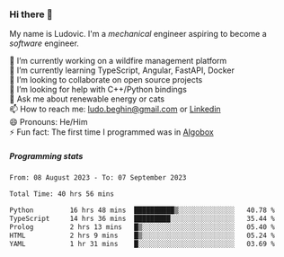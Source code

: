 ### Hi there 👋

My name is Ludovic. I'm a *mechanical* engineer aspiring to become a *software* engineer.

 🔭 I’m currently working on a wildfire management platform<br/>
 🌱 I’m currently learning TypeScript, Angular, FastAPI, Docker<br/>
 👯 I’m looking to collaborate on open source projects<br/>
 🤔 I’m looking for help with C++/Python bindings<br/>
 💬 Ask me about renewable energy or cats<br/>
 📫 How to reach me: ludo.beghin@gmail.com or [Linkedin](https://www.linkedin.com/in/ludovic-beghin/)<br/>
 😄 Pronouns: He/Him<br/>
 ⚡ Fun fact: The first time I programmed was in [Algobox](https://fr.wikipedia.org/wiki/Algobox)<br/>

##### Programming stats
<!--START_SECTION:waka-->

```txt
From: 08 August 2023 - To: 07 September 2023

Total Time: 40 hrs 56 mins

Python         16 hrs 48 mins  ██████████▒░░░░░░░░░░░░░░   40.78 %
TypeScript     14 hrs 36 mins  █████████░░░░░░░░░░░░░░░░   35.44 %
Prolog         2 hrs 13 mins   █▒░░░░░░░░░░░░░░░░░░░░░░░   05.40 %
HTML           2 hrs 9 mins    █▒░░░░░░░░░░░░░░░░░░░░░░░   05.24 %
YAML           1 hr 31 mins    █░░░░░░░░░░░░░░░░░░░░░░░░   03.69 %
```

<!--END_SECTION:waka-->

